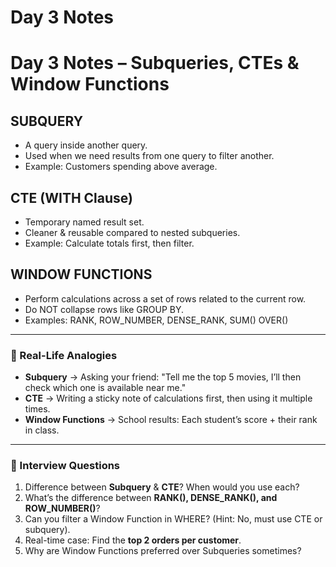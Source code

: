 # Day 3 Notes

# Day 3 Notes – Subqueries, CTEs & Window Functions

## SUBQUERY
- A query inside another query.
- Used when we need results from one query to filter another.
- Example: Customers spending above average.

## CTE (WITH Clause)
- Temporary named result set.
- Cleaner & reusable compared to nested subqueries.
- Example: Calculate totals first, then filter.

## WINDOW FUNCTIONS
- Perform calculations across a set of rows related to the current row.
- Do NOT collapse rows like GROUP BY.
- Examples: RANK, ROW_NUMBER, DENSE_RANK, SUM() OVER()

---

### 🎯 Real-Life Analogies
- **Subquery** → Asking your friend: "Tell me the top 5 movies, I’ll then check which one is available near me."  
- **CTE** → Writing a sticky note of calculations first, then using it multiple times.  
- **Window Functions** → School results: Each student’s score + their rank in class.

---

### 🔑 Interview Questions
1. Difference between **Subquery** & **CTE**? When would you use each?  
2. What’s the difference between **RANK(), DENSE_RANK(), and ROW_NUMBER()**?  
3. Can you filter a Window Function in WHERE? (Hint: No, must use CTE or subquery).  
4. Real-time case: Find the **top 2 orders per customer**.  
5. Why are Window Functions preferred over Subqueries sometimes?  

